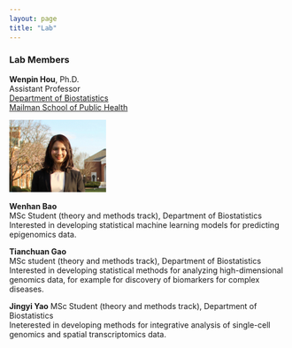 ```yaml
---
layout: page
title: "Lab"
---
```



### Lab Members

<div class="row-fluid" markdown="1">
<div class="span6" markdown="1">
  
**Wenpin Hou**, Ph.D. <br/>
Assistant Professor <br/>
[Department of Biostatistics](https://www.publichealth.columbia.edu/academics/departments/biostatistics) <br/>
[Mailman School of Public Health](https://www.publichealth.columbia.edu/) <br/>

</div>
<div class="span3" markdown="1">
<img src="../images/wenpin.png" alt="images" width="175">
  
</div>
</div>
  
**Wenhan Bao**<br/>
MSc Student (theory and methods track), Department of Biostatistics <br/>
Interested in developing statistical machine learning models for predicting epigenomics data.<br/>

**Tianchuan Gao**<br/>
MSc student (theory and methods track), Department of Biostatistics <br/>
Interested in developing statistical methods for analyzing high-dimensional genomics data, for example for discovery of biomarkers for complex diseases. <br/>

**Jingyi Yao**
MSc Student (theory and methods track), Department of Biostatistics <br/>
Ineterested in developing methods for integrative analysis of single-cell genomics and spatial transcriptomics data. 
  

</div>
</div>





